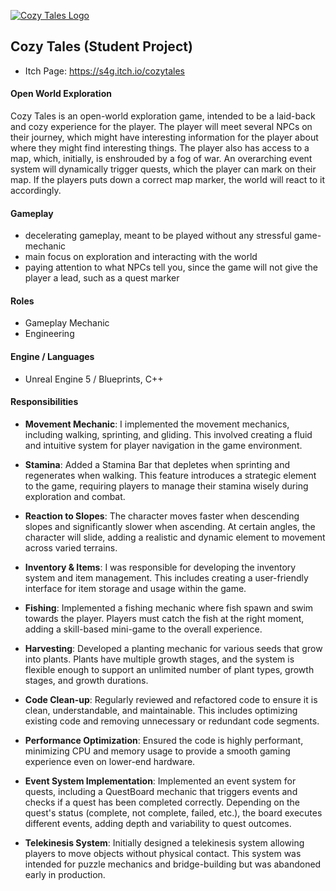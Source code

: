 [![Cozy Tales Logo](img/Logo.png)](https://s4g.itch.io/cozytales)

## Cozy Tales (Student Project)
- Itch Page: https://s4g.itch.io/cozytales

#### Open World Exploration

Cozy Tales is an open-world exploration game, intended to be a laid-back
and cozy experience for the player. The player will meet several NPCs on
their journey, which might have interesting information for the player
about where they might find interesting things. The player also has access
to a map, which, initially, is enshrouded by a fog of war. An overarching
event system will dynamically trigger quests, which the player can mark on
their map. If the players puts down a correct map marker, the world will
react to it accordingly.

#### Gameplay
- decelerating gameplay, meant to be played without any stressful game-mechanic
- main focus on exploration and interacting with the world
- paying attention to what NPCs tell you, since the game will not give the player a lead, such as a quest marker

#### Roles
- Gameplay Mechanic
- Engineering

#### Engine / Languages
- Unreal Engine 5 / Blueprints, C++

#### Responsibilities

- **Movement Mechanic**: I implemented the movement mechanics, including walking, sprinting, and gliding. This involved creating a fluid and intuitive system for player navigation in the game environment.

- **Stamina**: Added a Stamina Bar that depletes when sprinting and regenerates when walking. This feature introduces a strategic element to the game, requiring players to manage their stamina wisely during exploration and combat.

- **Reaction to Slopes**: The character moves faster when descending slopes and significantly slower when ascending. At certain angles, the character will slide, adding a realistic and dynamic element to movement across varied terrains.

- **Inventory & Items**: I was responsible for developing the inventory system and item management. This includes creating a user-friendly interface for item storage and usage within the game.

- **Fishing**: Implemented a fishing mechanic where fish spawn and swim towards the player. Players must catch the fish at the right moment, adding a skill-based mini-game to the overall experience.

- **Harvesting**: Developed a planting mechanic for various seeds that grow into plants. Plants have multiple growth stages, and the system is flexible enough to support an unlimited number of plant types, growth stages, and growth durations.

- **Code Clean-up**: Regularly reviewed and refactored code to ensure it is clean, understandable, and maintainable. This includes optimizing existing code and removing unnecessary or redundant code segments.

- **Performance Optimization**: Ensured the code is highly performant, minimizing CPU and memory usage to provide a smooth gaming experience even on lower-end hardware.

- **Event System Implementation**: Implemented an event system for quests, including a QuestBoard mechanic that triggers events and checks if a quest has been completed correctly. Depending on the quest's status (complete, not complete, failed, etc.), the board executes different events, adding depth and variability to quest outcomes.

- **Telekinesis System**: Initially designed a telekinesis system allowing players to move objects without physical contact. This system was intended for puzzle mechanics and bridge-building but was abandoned early in production.


